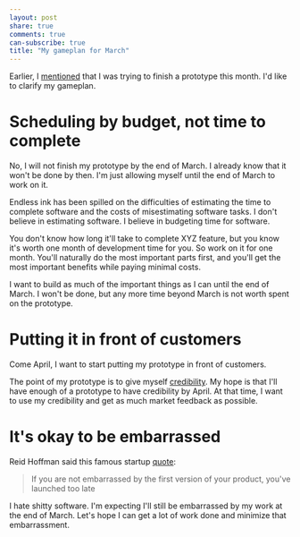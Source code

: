 ```yaml
---
layout: post
share: true
comments: true
can-subscribe: true
title: "My gameplan for March"
---
```


Earlier, I <a href="http://www.dillonforrest.com/startup/month-4-february-2015-wrapup/" target="_blank">mentioned</a> that I was trying to finish a prototype this month. I'd like to clarify my gameplan.

# Scheduling by budget, not time to complete

No, I will not finish my prototype by the end of March. I already know that it won't be done by then. I'm just allowing myself until the end of March to work on it.

Endless ink has been spilled on the difficulties of estimating the time to complete software and the costs of misestimating software tasks. I don't believe in estimating software. I believe in budgeting time for software.

You don't know how long it'll take to complete XYZ feature, but you know it's worth one month of development time for you. So work on it for one month. You'll naturally do the most important parts first, and you'll get the most important benefits while paying minimal costs.

I want to build as much of the important things as I can until the end of March. I won't be done, but any more time beyond March is not worth spent on the prototype.

# Putting it in front of customers

Come April, I want to start putting my prototype in front of customers.

The point of my prototype is to give myself <a href="http://www.dillonforrest.com/startup/credibility-the-missing-lean-startup-tactic/" target="_blank">credibility</a>. My hope is that I'll have enough of a prototype to have credibility by April. At that time, I want to use my credibility and get as much market feedback as possible.

# It's okay to be embarrassed

Reid Hoffman said this famous startup <a href="http://startupquote.com/post/855482768" target="_blank">quote</a>:

> If you are not embarrassed by the first version of your product, you've launched too late

I hate shitty software. I'm expecting I'll still be embarrassed by my work at the end of March. Let's hope I can get a lot of work done and minimize that embarrassment.
